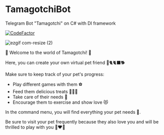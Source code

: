 # TamagotchiBot
Telegram Bot "Tamagotchi" on C# with DI framework 

[![CodeFactor](https://www.codefactor.io/repository/github/vladisl0ve/tamagotchibot/badge)](https://www.codefactor.io/repository/github/vladisl0ve/tamagotchibot)


![ezgif com-resize (2)](https://user-images.githubusercontent.com/36882979/231561742-0ae3efdb-6991-4ccc-8bb1-99693bc56da4.gif)

🌈 Welcome to the world of Tamagotchi! 🌈

Here, you can create your own virtual pet friend 🐩🐈🐈‍⬛🐕

Make sure to keep track of your pet's progress:
- Play different games with them ⚽️
- Feed them delicious treats 🍕🍳🍫
- Take care of their needs 🍼
- Encourage them to exercise and show love 😻


In the command menu, you will find everything your pet needs 🌻.

Be sure to visit your pet frequently because they also love you and will be thrilled to play with you 🤍❤️🤍

